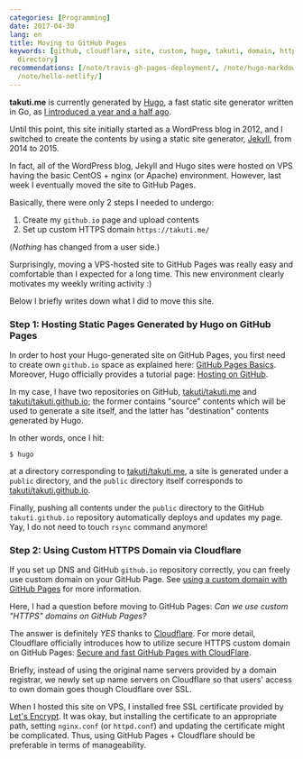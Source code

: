 ```yaml
---
categories: [Programming]
date: 2017-04-30
lang: en
title: Moving to GitHub Pages
keywords: [github, cloudflare, site, custom, hugo, takuti, domain, https, generated,
  directory]
recommendations: [/note/travis-gh-pages-deployment/, /note/hugo-markdown-and-mathjax/,
  /note/hello-netlify/]
---
```


**takuti.me** is currently generated by [Hugo](https://gohugo.io/), a fast static site generator written in Go, as [I introduced a year and a half ago](/note/hugo-markdown-and-mathjax). 

Until this point, this site initially started as a WordPress blog in 2012, and I switched to create the contents by using a static site generator, [Jekyll](https://jekyllrb.com/), from 2014 to 2015.

In fact, all of the WordPress blog, Jekyll and Hugo sites were hosted on VPS having the basic CentOS + nginx (or Apache) environment. However, last week I eventually moved the site to GitHub Pages.

Basically, there were only 2 steps I needed to undergo:

1. Create my `github.io` page and upload contents
2. Set up custom HTTPS domain `https://takuti.me/`

(*Nothing* has changed from a user side.)

Surprisingly, moving a VPS-hosted site to GitHub Pages was really easy and comfortable than I expected for a long time. This new environment clearly motivates my weekly writing activity :)

Below I briefly writes down what I did to move this site.

### Step 1: Hosting Static Pages Generated by Hugo on GitHub Pages

In order to host your Hugo-generated site on GitHub Pages, you first need to create own `github.io` space as explained here: [GitHub Pages Basics](https://help.github.com/categories/github-pages-basics/). Moreover, Hugo officially provides a tutorial page: [Hosting on GitHub](https://gohugo.io/tutorials/github-pages-blog/).

In my case, I have two repositories on GitHub, [takuti/takuti.me](https://github.com/takuti/takuti.me) and [takuti/takuti.github.io](https://github.com/takuti/takuti.github.io); the former contains "source" contents which will be used to generate a site itself, and the latter has "destination" contents generated by Hugo.

In other words, once I hit: 

```
$ hugo
```

at a directory corresponding to [takuti/takuti.me](https://github.com/takuti/takuti.me), a site is generated under a `public` directory, and the `public` directory itself corresponds to [takuti/takuti.github.io](https://github.com/takuti/takuti.github.io).

Finally, pushing all contents under the `public` directory to the GitHub `takuti.github.io` repository automatically deploys and updates my page. Yay, I do not need to touch `rsync` command anymore!

### Step 2: Using Custom HTTPS Domain via Cloudflare

If you set up DNS and GitHub `github.io` repository correctly, you can freely use custom domain on your GitHub Page. See [using a custom domain with GitHub Pages](https://help.github.com/articles/using-a-custom-domain-with-github-pages/) for more information.

Here, I had a question before moving to GitHub Pages: *Can we use custom "HTTPS" domains on GitHub Pages?* 

The answer is definitely *YES* thanks to [Cloudflare](https://www.cloudflare.com/). For more detail, Cloudflare officially introduces how to utilize secure HTTPS custom domain on GitHub Pages: [Secure and fast GitHub Pages with CloudFlare](https://blog.cloudflare.com/secure-and-fast-github-pages-with-cloudflare/).

Briefly, instead of using the original name servers provided by a domain registrar, we newly set up name servers on Cloudflare so that users' access to own domain goes though Cloudflare over SSL.

When I hosted this site on VPS, I installed free SSL certificate provided by [Let's Encrypt](https://letsencrypt.org/). It was okay, but installing the certificate to an appropriate path, setting `nginx.conf` (or `httpd.conf`) and updating the certificate might be complicated. Thus, using GitHub Pages + Cloudflare should be preferable in terms of manageability. 